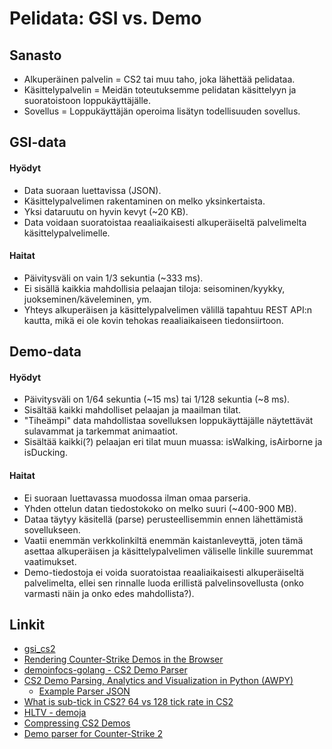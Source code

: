 # Pelidata: GSI vs. Demo

## Sanasto

- Alkuperäinen palvelin = CS2 tai muu taho, joka lähettää pelidataa.  
- Käsittelypalvelin = Meidän toteutuksemme pelidatan käsittelyyn ja suoratoistoon loppukäyttäjälle.  
- Sovellus = Loppukäyttäjän operoima lisätyn todellisuuden sovellus.
## GSI-data

#### Hyödyt

- Data suoraan luettavissa (JSON).
- Käsittelypalvelimen rakentaminen on melko yksinkertaista.
- Yksi dataruutu on hyvin kevyt (~20 KB).
- Data voidaan suoratoistaa reaaliaikaisesti alkuperäiseltä palvelimelta käsittelypalvelimelle.

#### Haitat

- Päivitysväli on vain 1/3 sekuntia (~333 ms).
- Ei sisällä kaikkia mahdollisia pelaajan tiloja: seisominen/kyykky, juokseminen/käveleminen, ym.
- Yhteys alkuperäisen ja käsittelypalvelimen välillä tapahtuu REST API:n kautta, mikä ei ole kovin tehokas reaaliaikaiseen tiedonsiirtoon.

## Demo-data

#### Hyödyt

- Päivitysväli on 1/64 sekuntia (~15 ms) tai 1/128 sekuntia (~8 ms).
- Sisältää kaikki mahdolliset pelaajan ja maailman tilat.
- "Tiheämpi" data mahdollistaa sovelluksen loppukäyttäjälle näytettävät sulavammat ja tarkemmat animaatiot.
- Sisältää kaikki(?) pelaajan eri tilat muun muassa: isWalking, isAirborne ja isDucking.

#### Haitat

- Ei suoraan luettavassa muodossa ilman omaa parseria.
- Yhden ottelun datan tiedostokoko on melko suuri (~400-900 MB).
- Dataa täytyy käsitellä (parse) perusteellisemmin ennen lähettämistä sovellukseen.
- Vaatii enemmän verkkolinkiltä enemmän kaistanleveyttä, joten tämä asettaa alkuperäisen ja käsittelypalvelimen väliselle linkille suuremmat vaatimukset.
- Demo-tiedostoja ei voida suoratoistaa reaaliaikaisesti alkuperäiseltä palvelimelta, ellei sen rinnalle luoda erillistä palvelinsovellusta (onko varmasti näin ja onko edes mahdollista?).

## Linkit

- [gsi_cs2](https://docs.rs/gsi-cs2/latest/gsi_cs2/index.html)
- [Rendering Counter-Strike Demos in the Browser](https://healeycodes.com/rendering-counter-strike-demos-in-the-browser)
- [demoinfocs-golang - CS2 Demo Parser](https://github.com/markus-wa/demoinfocs-golang)
- [CS2 Demo Parsing, Analytics and Visualization in Python (AWPY)](https://github.com/pnxenopoulos/awpy)
	- [Example Parser JSON](https://awpy.readthedocs.io/en/latest/parser_output.html)
- [What is sub-tick in CS2? 64 vs 128 tick rate in CS2](https://www.charlieintel.com/counter-strike/what-is-sub-tick-in-cs2-servers-276995/)
- [HLTV - demoja](https://www.hltv.org/results?content=demo)
- [Compressing CS2 Demos](https://healeycodes.com/compressing-cs2-demos)
- [Demo parser for Counter-Strike 2](https://github.com/LaihoE/demoparser)